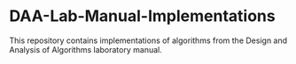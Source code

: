 # DAA-Lab-Manual-Implementations
This repository contains implementations of algorithms from the Design and Analysis of Algorithms laboratory manual.
